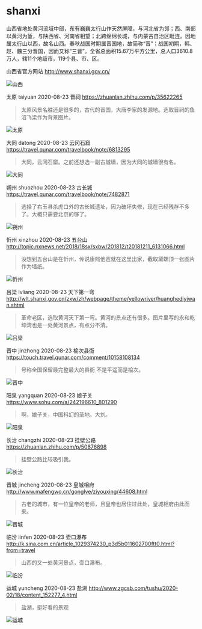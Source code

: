 # shanxi

山西省地处黄河流域中部，东有巍巍太行山作天然屏障，与河北省为邻；西、南部以黄河为堑，与陕西省、河南省相望；北跨绵绵长城，与内蒙古自治区毗连。因地属太行山以西，故名山西。春秋战国时期属晋国地，故简称“晋”；战国初期，韩、赵、魏三分晋国，因而又称“三晋”。全省总面积15.67万平方公里，总人口3610.8万人，辖11个地级市，119个县、市、区。

山西省官方网站 http://www.shanxi.gov.cn/

![山西](shanxi.jpg)

太原 taiyuan 2020-08-23 晋祠 https://zhuanlan.zhihu.com/p/35622265

> 太原风景名胜还是很多的，古代的晋国，大唐李家的发源地。选取晋祠的鱼沼飞梁作为背景图片。

![太原](taiyuan.jpg)

大同 datong 2020-08-23 云冈石窟 https://travel.qunar.com/travelbook/note/6813295

> 大同，云冈石窟。之前还想选一副古城墙，因为大同的城墙很有名。

![大同](datong.jpg)

朔州 shuozhou 2020-08-23 古长城 https://travel.qunar.com/travelbook/note/7482871

> 选择了右玉县杀虎口外的古长城遗址，因为破坏失修，现在已经残存不多了。大概只需要北京的够了。

![朔州](shuozhou.jpg)

忻州 xinzhou 2020-08-23 五台山 http://topic.nxnews.net/2018/18sx/sxbw/201812/t20181211_6131066.html

> 没想到五台山是在忻州，传说康熙他爸就在这里出家，截取黛螺顶一张图片作为墙纸。

![忻州](xinzhou.jpg)

吕梁 lvliang 2020-08-23 天下第一弯 http://wlt.shanxi.gov.cn/zxw/zh/webpage/theme/yellowriver/huanghediyiwan.shtml

> 革命老区，选取黄河天下第一弯。黄河的景点还有很多。图片里写的永和乾坤湾也是一处黄河景点，有点分不清。

![吕梁](lvliang.jpg)

晋中 jinzhong 2020-08-23 榆次县衙 https://touch.travel.qunar.com/comment/10158108134

> 号称全国保留最完整最大的县衙 不是平遥而是榆次。

![晋中](jinzhong.jpg)

阳泉 yangquan 2020-08-23 娘子关 https://www.sohu.com/a/242196610_801290

> 啊，娘子关，中国科幻的圣地。大刘。

![阳泉](yangquan.jpeg)

长治 changzhi 2020-08-23 挂壁公路 https://zhuanlan.zhihu.com/p/50876898

> 挂壁公路比较吸引我。

![长治](changzhi.jpg)

晋城 jincheng 2020-08-23 皇城相府 http://www.mafengwo.cn/gonglve/ziyouxing/44608.html

> 古老的城市，有一位皇帝的老师，且皇帝也居住过此处，皇城相府由此而来。

![晋城](jincheng.jpeg)

临汾 linfen 2020-08-23 壶口瀑布 http://k.sina.com.cn/article_1029374230_p3d5b011602700ftt0.html?from=travel

> 山西的又一处黄河景点，壶口瀑布。

![临汾](linfen.jpg)

运城 yuncheng 2020-08-23 盐湖 http://www.zgcsb.com/tushu/2020-02/18/content_152277_4.html

> 盐湖，挺好看的景观

![运城](yuncheng.jpg)